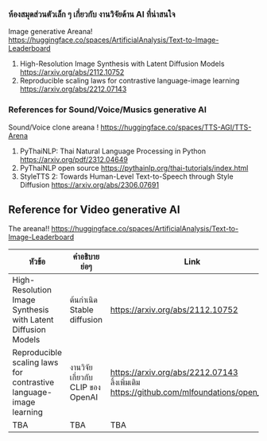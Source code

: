 ### ห้องสมุดส่วนตัวเล็ก ๆ เกี่ยวกับ งานวิจัยด้าน AI ที่น่าสนใจ
Image generative Areana! https://huggingface.co/spaces/ArtificialAnalysis/Text-to-Image-Leaderboard

1. High-Resolution Image Synthesis with Latent Diffusion Models https://arxiv.org/abs/2112.10752 <br>
2. Reproducible scaling laws for contrastive language-image learning https://arxiv.org/abs/2212.07143 <br>


### References for Sound/Voice/Musics generative AI 
Sound/Voice clone areana ! https://huggingface.co/spaces/TTS-AGI/TTS-Arena

1. PyThaiNLP: Thai Natural Language Processing in Python https://arxiv.org/pdf/2312.04649 <br>
2. PyThaiNLP open source https://pythainlp.org/thai-tutorials/index.html <br>
3. StyleTTS 2: Towards Human-Level Text-to-Speech through Style Diffusion https://arxiv.org/abs/2306.07691<br>

## Reference for Video generative AI
The areana!!  https://huggingface.co/spaces/ArtificialAnalysis/Text-to-Image-Leaderboard

| หัวข้อ    | คำอธิบายย่อๆ |  Link |
| -------- | ------- | ------- |
| High-Resolution Image Synthesis with Latent Diffusion Models  |  ต้นกำเนิด Stable diffusion    |https://arxiv.org/abs/2112.10752|
| Reproducible scaling laws for contrastive language-image learning | งานวิจัยเกี่ยวกับ CLIP ของ OpenAI     |https://arxiv.org/abs/2212.07143 <br> ลิ้งเพิ่มเติม https://github.com/mlfoundations/open_clip|
| TBA    | TBA    |TBA|
